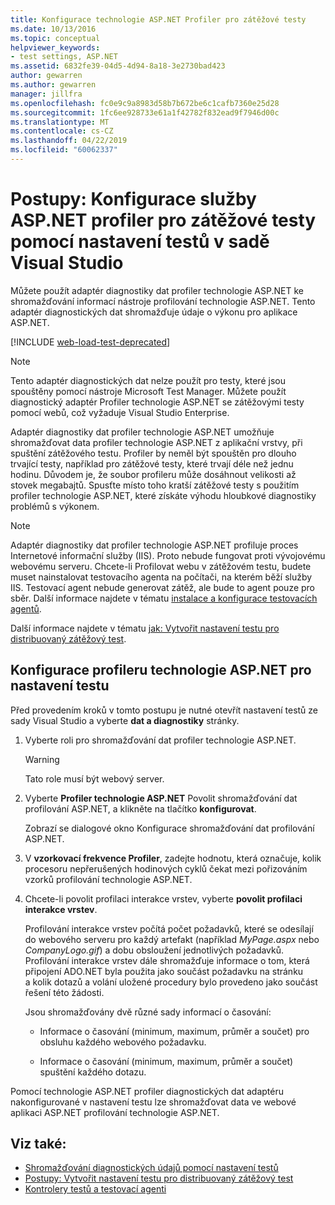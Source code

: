 ```yaml
---
title: Konfigurace technologie ASP.NET Profiler pro zátěžové testy
ms.date: 10/13/2016
ms.topic: conceptual
helpviewer_keywords:
- test settings, ASP.NET
ms.assetid: 6832fe39-04d5-4d94-8a18-3e2730bad423
author: gewarren
ms.author: gewarren
manager: jillfra
ms.openlocfilehash: fc0e9c9a8983d58b7b672be6c1cafb7360e25d28
ms.sourcegitcommit: 1fc6ee928733e61a1f42782f832ead9f7946d00c
ms.translationtype: MT
ms.contentlocale: cs-CZ
ms.lasthandoff: 04/22/2019
ms.locfileid: "60062337"
---
```

# <a name="how-to-configure-aspnet-profiler-for-load-tests-using-test-settings-in-visual-studio"></a>Postupy: Konfigurace služby ASP.NET profiler pro zátěžové testy pomocí nastavení testů v sadě Visual Studio

Můžete použít adaptér diagnostiky dat profiler technologie ASP.NET ke shromažďování informací nástroje profilování technologie ASP.NET. Tento adaptér diagnostických dat shromažďuje údaje o výkonu pro aplikace ASP.NET.

[!INCLUDE [web-load-test-deprecated](includes/web-load-test-deprecated.md)]

> [!NOTE]
> Tento adaptér diagnostických dat nelze použít pro testy, které jsou spouštěny pomocí nástroje Microsoft Test Manager. Můžete použít diagnostický adaptér Profiler technologie ASP.NET se zátěžovými testy pomocí webů, což vyžaduje Visual Studio Enterprise.

Adaptér diagnostiky dat profiler technologie ASP.NET umožňuje shromažďovat data profiler technologie ASP.NET z aplikační vrstvy, při spuštění zátěžového testu. Profiler by neměl být spouštěn pro dlouho trvající testy, například pro zátěžové testy, které trvají déle než jednu hodinu. Důvodem je, že soubor profileru může dosáhnout velikosti až stovek megabajtů. Spusťte místo toho kratší zátěžové testy s použitím profiler technologie ASP.NET, které získáte výhodu hloubkové diagnostiky problémů s výkonem.

> [!NOTE]
> Adaptér diagnostiky dat profiler technologie ASP.NET profiluje proces Internetové informační služby (IIS). Proto nebude fungovat proti vývojovému webovému serveru. Chcete-li Profilovat webu v zátěžovém testu, budete muset nainstalovat testovacího agenta na počítači, na kterém běží služby IIS. Testovací agent nebude generovat zátěž, ale bude to agent pouze pro sběr. Další informace najdete v tématu [instalace a konfigurace testovacích agentů](../test/lab-management/install-configure-test-agents.md).

Další informace najdete v tématu [jak: Vytvořit nastavení testu pro distribuovaný zátěžový test](../test/how-to-create-a-test-setting-for-a-distributed-load-test.md).

## <a name="configure-the-aspnet-profiler-for-your-test-settings"></a>Konfigurace profileru technologie ASP.NET pro nastavení testu

Před provedením kroků v tomto postupu je nutné otevřít nastavení testů ze sady Visual Studio a vyberte **dat a diagnostiky** stránky.

1. Vyberte roli pro shromažďování dat profiler technologie ASP.NET.

    > [!WARNING]
    > Tato role musí být webový server.

2. Vyberte **Profiler technologie ASP.NET** Povolit shromažďování dat profilování ASP.NET, a klikněte na tlačítko **konfigurovat**.

     Zobrazí se dialogové okno Konfigurace shromažďování dat profilování ASP.NET.

3. V **vzorkovací frekvence Profiler**, zadejte hodnotu, která označuje, kolik procesoru nepřerušených hodinových cyklů čekat mezi pořizováním vzorků profilování technologie ASP.NET.

4. Chcete-li povolit profilaci interakce vrstev, vyberte **povolit profilaci interakce vrstev**.

     Profilování interakce vrstev počítá počet požadavků, které se odesílají do webového serveru pro každý artefakt (například *MyPage.aspx* nebo *CompanyLogo.gif*) a dobu obsloužení jednotlivých požadavků. Profilování interakce vrstev dále shromažďuje informace o tom, která připojení ADO.NET byla použita jako součást požadavku na stránku a kolik dotazů a volání uložené procedury bylo provedeno jako součást řešení této žádosti.

     Jsou shromažďovány dvě různé sady informací o časování:

    - Informace o časování (minimum, maximum, průměr a součet) pro obsluhu každého webového požadavku.

    - Informace o časování (minimum, maximum, průměr a součet) spuštění každého dotazu.

Pomocí technologie ASP.NET profiler diagnostických dat adaptéru nakonfigurované v nastavení testu lze shromažďovat data ve webové aplikaci ASP.NET profilování technologie ASP.NET.

## <a name="see-also"></a>Viz také:

- [Shromažďování diagnostických údajů pomocí nastavení testů](../test/collect-diagnostic-information-using-test-settings.md)
- [Postupy: Vytvořit nastavení testu pro distribuovaný zátěžový test](../test/how-to-create-a-test-setting-for-a-distributed-load-test.md)
- [Kontrolery testů a testovací agenti](configure-test-agents-and-controllers-for-load-tests.md)